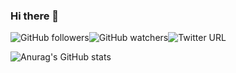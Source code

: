 ### Hi there 👋

![GitHub followers](https://img.shields.io/github/followers/dawamuciil?style=social)![GitHub watchers](https://img.shields.io/github/watchers/dawamuciil/dawamuciil?style=social)![Twitter URL](https://img.shields.io/twitter/url?style=social&url=https%3A%2F%2Ftwitter.com%2Fslowajawam)



![Anurag's GitHub stats](https://github-readme-stats.vercel.app/api?username=dawamuciil&show_icons=true&theme=dracula)
<!--
**dawamuciil/dawamuciil** is a ✨ _special_ ✨ repository because its `README.md` (this file) appears on your GitHub profile.

Here are some ideas to get you started:

- 🔭 I’m currently working on ...
- 🌱 I’m currently learning ...
- 👯 I’m looking to collaborate on ...
- 🤔 I’m looking for help with ...
- 💬 Ask me about ...
- 📫 How to reach me: ...
- 😄 Pronouns: ...
- ⚡ Fun fact: ...
-->

<p align="left">
<a href="https://github.com/dawamuciil">
</a>
</p>
